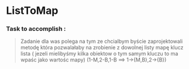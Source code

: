 # ListToMap
### Task to accomplish :
> Zadanie dla was polega na tym ze chcialbym byście zaprojektowali metodę która pozwalałaby na zrobienie z dowolnej listy mapę klucz lista ( jezeli mielibyśmy kilka obiektow o tym samym kluczu to ma wpaśc jako wartośc mapy) (1-M,2-B,1-B ==> 1->{M,B},2->{B})
